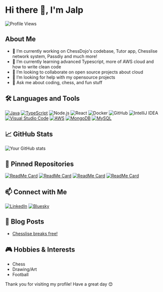 # Hi there 👋, I'm Jalp

![Profile Views](https://komarev.com/ghpvc/?username=jalpp&color=green)

## About Me

- 🔭 I’m currently working on ChessDojo's codebase, Tutor app, Chesslise network system, Passdiy and much more!
- 🌱 I’m currently learning advanced Typescript, more of AWS cloud and how to write clean code
- 👯 I’m looking to collaborate on open source projects about cloud
- 🤔 I’m looking for help with my opensource projects
- 💬 Ask me about coding, chess, and fun stuff


## 🛠️ Languages and Tools

[![Java](https://img.shields.io/badge/Java-%23ED8B00.svg?logo=openjdk&logoColor=white)](#)
[![TypeScript](https://img.shields.io/badge/TypeScript-3178C6?logo=typescript&logoColor=fff)](#)
![Node.js](https://img.shields.io/badge/-Node.js-05122A?style=flat&logo=node.js)
![React](https://img.shields.io/badge/-React-05122A?style=flat&logo=react)
![Docker](https://img.shields.io/badge/-Docker-05122A?style=flat&logo=docker)
![GitHub](https://img.shields.io/badge/-GitHub-05122A?style=flat&logo=github)
![IntelliJ IDEA](https://img.shields.io/badge/IDE-IntelliJ%20IDEA-blue?logo=intellij-idea)
[![Visual Studio Code](https://custom-icon-badges.demolab.com/badge/Visual%20Studio%20Code-0078d7.svg?logo=vsc&logoColor=white)](#)
[![AWS](https://img.shields.io/badge/AWS-%23FF9900.svg?logo=amazon-web-services&logoColor=white)](#)
[![MongoDB](https://img.shields.io/badge/MongoDB-%234ea94b.svg?logo=mongodb&logoColor=white)](#)
[![MySQL](https://img.shields.io/badge/MySQL-4479A1?logo=mysql&logoColor=fff)](#)

## 📈 GitHub Stats

![Your GitHub stats](https://github-readme-stats.vercel.app/api?username=jalpp&show_icons=true&theme=radical)

## 📌 Pinned Repositories

[![ReadMe Card](https://github-readme-stats.vercel.app/api/pin/?username=jalpp&repo=chesslise)](https://github.com/jalpp/chesslise)
[![ReadMe Card](https://github-readme-stats.vercel.app/api/pin/?username=jalpp&repo=passdiy)](https://github.com/jalpp/passdiy)
[![ReadMe Card](https://github-readme-stats.vercel.app/api/pin/?username=jackstenglein&repo=chess-dojo-scheduler)](https://github.com/jackstenglein/chess-dojo-scheduler)
[![ReadMe Card](https://github-readme-stats.vercel.app/api/pin/?username=jalpp&repo=chesslisesky)](https://github.com/jalpp/chesslisesky)

## 📫 Connect with Me

[![LinkedIn](https://img.shields.io/badge/-LinkedIn-0077B5?style=flat&logo=linkedin&logoColor=white)](https://www.linkedin.com/in/jalp-panchal/)
[![Bluesky](https://img.shields.io/badge/-Bluesky-1DA1F2?style=flat&logo=bluesky&logoColor=white)](https://bsky.app/profile/nmp123.bsky.social)


## 📝 Blog Posts

<!-- BLOG-POST-LIST:START -->
- [Chesslise breaks free!](https://lichess.org/@/Noobmasterplayer123/blog/chesslise-breaks-free/ywQIrVDo)
<!-- BLOG-POST-LIST:END -->

## 🎮 Hobbies & Interests

- Chess
- Drawing/Art
- Football

Thank you for visiting my profile! Have a great day 😊
